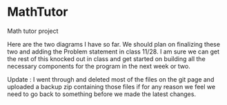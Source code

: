 # MathTutor
Math tutor project


Here are the two diagrams I have so far. We should plan on finalizing these two and adding the Problem statement in class 11/28.
I am sure we can get the rest of this knocked out in class and get started on building all the necessary components for the 
program in the next week or two. 

Update : I went through and deleted most of the files on the git page and uploaded a backup zip containing those files if for any reason we feel we need to go back to something before we made the latest changes. 
